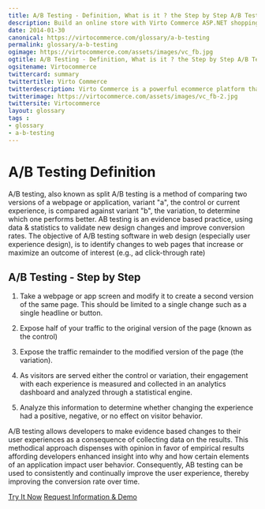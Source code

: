 ```yaml
---
title: A/B Testing - Definition, What is it ? the Step by Step A/B Testing Process and why is A/B Testing important?| Glossary Virto Commerce.
description: Build an online store with Virto Commerce ASP.NET shopping cart software. Benefit from an open source shopping cart software that has every feature you need.
date: 2014-01-30
canonical: https://virtocommerce.com/glossary/a-b-testing
permalink: glossary/a-b-testing
ogimage: https://virtocommerce.com/assets/images/vc_fb.jpg
ogtitle: A/B Testing - Definition, What is it ? the Step by Step A/B Testing Process and why is A/B Testing important?| Glossary Virto Commerce.
ogsitename: Virtocommerce
twittercard: summary
twittertitle: Virto Commerce
twitterdescription: Virto Commerce is a powerful ecommerce platform that includes everything you need to create an online store and sell online. Try it free with Free Community License
twitterimage: https://virtocommerce.com/assets/images/vc_fb-2.jpg
twittersite: Virtocommerce
layout: glossary
tags : 
- glossary
- a-b-testing
---
```

<div class="business-cnt">
    <div class="head __cart">
        <h1 class="title">A/B Testing Definition</h1>
    </div>
    <p class="text">A/B testing, also known as split A/B testing is a method of comparing two versions of a webpage or application, variant "a", the control or current experience, is compared against variant "b", the variation, to determine which one performs better. AB testing is an evidence based practice, using data & statistics to validate new design changes and improve conversion rates. The objective of A/B testing software in web design (especially user experience design), is to identify changes to web pages that increase or maximize an outcome of interest (e.g., ad click-through rate)</p>
    <h2 class="sub-title">A/B Testing - Step by Step</h2>
    <ol class="text">
        <li>
            <p>
                Take a webpage or app screen and modify it to create a second version of the same page. This should be limited to a single change such as a single headline or button.
            </p>
        </li>
        <li>
            <p>Expose half of your traffic to the original version of the page (known as the control)</p>
        </li>
        <li>
            <p>
                Expose the traffic remainder to the modified version of the page (the variation).
            </p>
        </li>
        <li>
            <p>
                As visitors are served either the control or variation, their engagement with each experience is measured and collected in an analytics dashboard and analyzed through a statistical engine.
            </p>
        </li>
        <li>
            <p>
                Analyze this information to determine whether changing the experience had a positive, negative, or no effect on visitor behavior.
            </p>
        </li>
    </ol>
    <p class="text">A/B testing allows developers to make evidence based changes to their user experiences as a consequence of collecting data on the results. This methodical approach dispenses with opinion in favor of empirical results affording developers enhanced insight into why and how certain elements of an application impact user behavior. Consequently, AB testing can be used to consistently and continually improve the user experience, thereby improving the conversion rate over time.</p>
    <div class="buttons">
        <a class="button fill" href="/try-now">Try It Now</a>
        <a class="button fill" href="/contact-us">Request Information & Demo</a>
    </div>
</div>